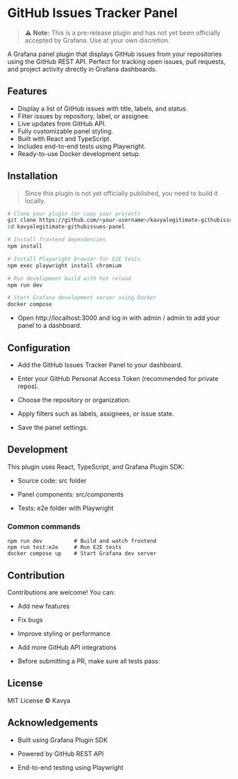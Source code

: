 # GitHub Issues Tracker Panel

> ⚠️ **Note:** This is a pre-release plugin and has not yet been officially accepted by Grafana. Use at your own discretion.

A Grafana panel plugin that displays GitHub issues from your repositories using the GitHub REST API. Perfect for tracking open issues, pull requests, and project activity directly in Grafana dashboards.

## Features

- Display a list of GitHub issues with title, labels, and status.
- Filter issues by repository, label, or assignee.
- Live updates from GitHub API.
- Fully customizable panel styling.
- Built with React and TypeScript.
- Includes end-to-end tests using Playwright.
- Ready-to-use Docker development setup.


## Installation

> Since this plugin is not yet officially published, you need to build it locally.

```bash
# Clone your plugin (or copy your project)
git clone https://github.com/<your-username>/kavyalegitimate-githubissues-panel.git
cd kavyalegitimate-githubissues-panel

# Install frontend dependencies
npm install

# Install Playwright browser for E2E tests
npm exec playwright install chromium

# Run development build with hot reload
npm run dev

# Start Grafana development server using Docker
docker compose 
```

- Open http://localhost:3000
 and log in with admin / admin to add your panel to a dashboard.

## Configuration

- Add the GitHub Issues Tracker Panel to your dashboard.

- Enter your GitHub Personal Access Token (recommended for private repos).

- Choose the repository or organization.

- Apply filters such as labels, assignees, or issue state.

- Save the panel settings.

## Development

This plugin uses React, TypeScript, and Grafana Plugin SDK:

- Source code: src folder

- Panel components: src/components

- Tests: e2e folder with Playwright


### Common commands
```
npm run dev          # Build and watch frontend
npm run test:e2e     # Run E2E tests
docker compose up    # Start Grafana dev server
```

## Contribution

Contributions are welcome! You can:

- Add new features

- Fix bugs

- Improve styling or performance

- Add more GitHub API integrations

- Before submitting a PR, make sure all tests pass:


## License

MIT License © Kavya

## Acknowledgements

- Built using Grafana Plugin SDK

- Powered by GitHub REST API

- End-to-end testing using Playwright
